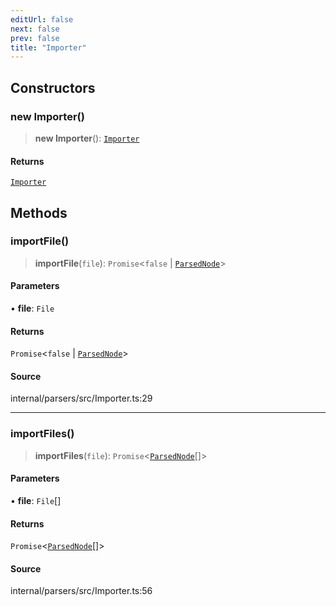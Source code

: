 ```yaml
---
editUrl: false
next: false
prev: false
title: "Importer"
---
```


## Constructors

### new Importer()

> **new Importer**(): [`Importer`](Importer.md)

#### Returns

[`Importer`](Importer.md)

## Methods

### importFile()

> **importFile**(`file`): `Promise`\<`false` \| [`ParsedNode`](../type-aliases/ParsedNode.md)\>

#### Parameters

• **file**: `File`

#### Returns

`Promise`\<`false` \| [`ParsedNode`](../type-aliases/ParsedNode.md)\>

#### Source

internal/parsers/src/Importer.ts:29

***

### importFiles()

> **importFiles**(`file`): `Promise`\<[`ParsedNode`](../type-aliases/ParsedNode.md)[]\>

#### Parameters

• **file**: `File`[]

#### Returns

`Promise`\<[`ParsedNode`](../type-aliases/ParsedNode.md)[]\>

#### Source

internal/parsers/src/Importer.ts:56
